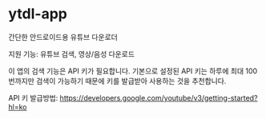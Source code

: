 # ytdl-app
간단한 안드로이드용 유튜브 다운로더

지원 기능: 유튜브 검색, 영상/음성 다운로드

이 앱의 검색 기능은 API 키가 필요합니다. 기본으로 설정된 API 키는 하루에 최대 100번까지만 검색이 가능하기 때문에 키를 발급받아 사용하는 것을 추천합니다.

API 키 발급방법: https://developers.google.com/youtube/v3/getting-started?hl=ko
